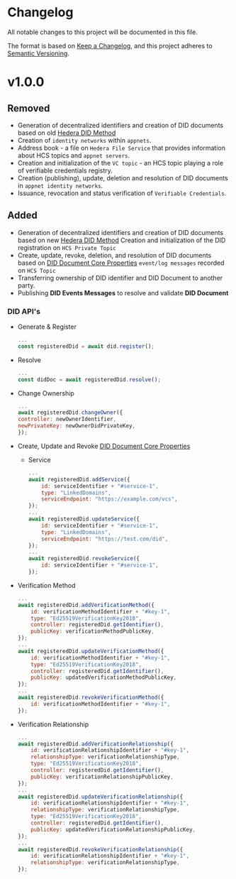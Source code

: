 
# Changelog

All notable changes to this project will be documented in this file.

The format is based on [Keep a Changelog](https://keepachangelog.com/en/1.0.0/),
and this project adheres to [Semantic Versioning](https://semver.org/spec/v2.0.0.html).

# v1.0.0

## Removed

* Generation of decentralized identifiers and creation of DID documents based on old [Hedera DID Method][did-method-spec]
* Creation of `identity networks` within `appnets`.
* Address book - a file on `Hedera File Service` that provides information about HCS topics and `appnet servers`.
* Creation and initialization of the `VC topic` - an HCS topic playing a role of verifiable credentials registry.
* Creation (publishing), update, deletion and resolution of DID documents in `appnet identity networks`.
* Issuance, revocation and status verification of `Verifiable Credentials`.

## Added

* Generation of decentralized identifiers and creation of DID documents based on new [Hedera DID Method][did-method-spec]
 Creation and initialization of the DID registration on `HCS Private Topic`
* Create, update, revoke, deletion, and resolution of DID documents based on [DID Document Core Properties][did-core-prop] `event/log messages` recorded on `HCS Topic`
* Transferring ownership of DID identifier and DID Document to another party.
* Publishing **DID Events Messages** to resolve and validate **DID Document**

[did-core-prop]: https://w3c.github.io/did-core/#core-properties
[did-method-spec]: https://github.com/hashgraph/did-method

### DID API's

* Generate & Register

    ```js
    ...
    const registeredDid = await did.register();
    ```

* Resolve

    ```js
    ...
    const didDoc = await registeredDid.resolve();
    ```

* Change Ownership

    ```js
    ...
    await registeredDid.changeOwner({
    controller: newOwnerIdentifier,
    newPrivateKey: newOwnerDidPrivateKey,
    });
    ```

* Create, Update and Revoke [DID Document Core Properties][did-core-prop]
  * Service

    ```js
    ...
    await registeredDid.addService({
        id: serviceIdentifier + "#service-1",
        type: "LinkedDomains",
        serviceEndpoint: "https://example.com/vcs",
    });
    ...
    await registeredDid.updateService({
        id: serviceIdentifier + "#service-1",
        type: "LinkedDomains",
        serviceEndpoint: "https://test.com/did",
    });
    ...
    await registeredDid.revokeService({
        id: serviceIdentifier + "#service-1",
    });
    ```

* Verification Method

    ```js
    ...
    await registeredDid.addVerificationMethod({
        id: verificationMethodIdentifier + "#key-1",
        type: "Ed25519VerificationKey2018",
        controller: registeredDid.getIdentifier(),
        publicKey: verificationMethodPublicKey,
    });
    ...
    await registeredDid.updateVerificationMethod({
        id: verificationMethodIdentifier + "#key-1",
        type: "Ed25519VerificationKey2018",
        controller: registeredDid.getIdentifier(),
        publicKey: updatedVerificationMethodPublicKey,
    });
    ...
    await registeredDid.revokeVerificationMethod({
        id: verificationMethodIdentifier + "#key-1",
    });
    ```

* Verification Relationship

    ```js
    ...
    await registeredDid.addVerificationRelationship({
        id: verificationRelationshipIdentifier + "#key-1",
        relationshipType: verificationRelationshipType,
        type: "Ed25519VerificationKey2018",
        controller: registeredDid.getIdentifier(),
        publicKey: verificationRelationshipPublicKey,
    });
    ...
    await registeredDid.updateVerificationRelationship({
        id: verificationRelationshipIdentifier + "#key-1",
        relationshipType: verificationRelationshipType,
        type: "Ed25519VerificationKey2018",
        controller: registeredDid.getIdentifier(),
        publicKey: updatedVerificationRelationshipPublicKey,
    });
    ...
    await registeredDid.revokeVerificationRelationship({
        id: verificationRelationshipIdentifier + "#key-1",
        relationshipType: verificationRelationshipType,
    });
    ```
